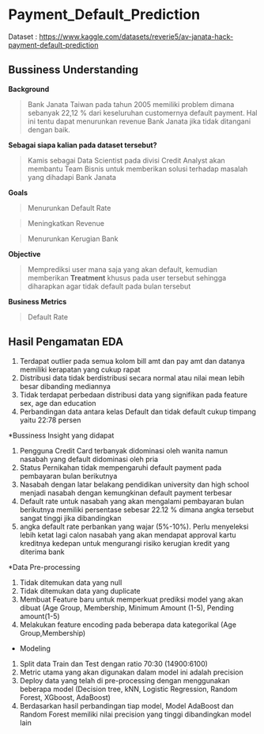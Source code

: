 # Payment_Default_Prediction

Dataset : https://www.kaggle.com/datasets/reverie5/av-janata-hack-payment-default-prediction

## Bussiness Understanding

**Background**
> Bank Janata Taiwan pada tahun 2005 memiliki problem dimana sebanyak 22,12 % dari keseluruhan customernya default payment. Hal ini tentu dapat menurunkan revenue Bank Janata jika tidak ditangani dengan baik.

**Sebagai siapa kalian pada dataset tersebut?**
> Kamis sebagai Data Scientist pada divisi Credit Analyst akan membantu Team Bisnis untuk memberikan solusi terhadap masalah yang dihadapi Bank Janata

**Goals**
> Menurunkan Default Rate

> Meningkatkan Revenue

> Menurunkan Kerugian Bank

**Objective**
> Memprediksi user mana saja yang akan default, kemudian memberikan **Treatment** khusus pada user tersebut sehingga diharapkan agar tidak default pada bulan tersebut

**Business Metrics**
> Default Rate



## Hasil Pengamatan EDA
1. Terdapat outlier pada semua kolom bill amt dan pay amt dan datanya memiliki kerapatan yang cukup rapat
2. Distribusi data tidak berdistribusi secara normal atau nilai mean lebih besar dibanding mediannya
3. Tidak terdapat perbedaan distribusi data yang signifikan pada feature sex, age dan education
4. Perbandingan data antara kelas Default dan tidak default cukup timpang yaitu 22:78 persen

*Bussiness Insight yang didapat
1. Pengguna Credit Card terbanyak didominasi oleh wanita namun nasabah yang default didominasi oleh pria
2. Status Pernikahan tidak mempengaruhi default payment pada pembayaran bulan berikutnya
3. Nasabah dengan latar belakang pendidikan university dan high school menjadi nasabah dengan kemungkinan default payment terbesar
4. Default rate untuk nasabah yang akan mengalami pembayaran bulan berikutnya memiliki persentase sebesar 22.12 % dimana angka tersebut sangat tinggi jika dibandingkan
5. angka default rate perbankan yang wajar (5%-10%). Perlu menyeleksi lebih ketat lagi calon nasabah yang akan mendapat approval kartu kreditnya kedepan untuk mengurangi risiko kerugian kredit yang diterima bank

*Data Pre-processing
1. Tidak ditemukan data yang null
2. Tidak ditemukan data yang duplicate
3. Membuat Feature baru untuk memperkuat prediksi model yang akan dibuat (Age Group, Membership, Minimum Amount (1-5), Pending amount(1-5)
4. Melakukan feature encoding pada beberapa data kategorikal (Age Group,Membership)

* Modeling
1. Split data Train dan Test dengan ratio 70:30 (14900:6100)
2. Metric utama yang akan digunakan dalam model ini adalah precision
3. Deploy data yang telah di pre-processing dengan menggunakan beberapa model (Decision tree, kNN, Logistic Regression, Random Forest, XGboost, AdaBoost)
4. Berdasarkan hasil perbandingan tiap model, Model AdaBoost dan Random Forest memiliki nilai precision yang tinggi dibandingkan model lain






















